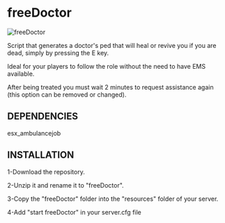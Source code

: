# freeDoctor
 
![freeDoctor](https://i.ibb.co/Wt1NFvY/Capt4ura.png)

Script that generates a doctor's ped that will heal or revive you if you are dead, simply by pressing the E key.

Ideal for your players to follow the role without the need to have EMS available.

After being treated you must wait 2 minutes to request assistance again (this option can be removed or changed).

## DEPENDENCIES

esx_ambulancejob

## INSTALLATION

1-Download the repository.

2-Unzip it and rename it to "freeDoctor".

3-Copy the "freeDoctor" folder into the "resources" folder of your server.

4-Add "start freeDoctor" in your server.cfg file
